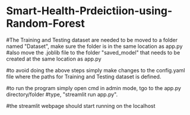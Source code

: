 # Smart-Health-Prdeictiion-using-Random-Forest

#The Training and Testing dataset are needed to be moved to a folder named "Dataset", make sure the folder is in the same location as app.py
#also move the .joblib file to the folder "saved_model" that needs to be created at the same location as app.py

#to avoid doing the above steps simply make changes to the config.yaml file where the paths for Training and Testing dataset is defined.

#to run the program simply open cmd in admin mode, tgo to the app.py directory/folder
#type, "streamlit run app.py".

#the streamlit webpage should start running on the localhost
